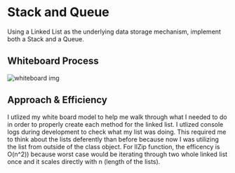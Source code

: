 # Stack and Queue
<!-- Description of the challenge -->
Using a Linked List as the underlying data storage mechanism, implement both a Stack and a Queue.

## Whiteboard Process
<!-- Embedded whiteboard image -->
![whiteboard img](./linked-list-zip.png)

## Approach & Efficiency
<!-- What approach did you take? Discuss Why. What is the Big O space/time for this approach? -->
I utlized my white board model to help me walk through what I needed to do in order to properly create each method for the linked list. I utlized console logs during development to check what my list was doing. This required me to think about the lists deferently than before because now I was utilizing the list from outside of the class object.  For llZip function, the efficency is O(n^2)) because worst case would be iterating through two whole linked list once and it scales directly with n (length of the lists).